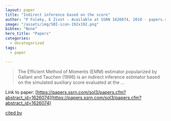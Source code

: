 ```yaml
---
layout: paper
title: "Indirect inference based on the score"
author: "P Fuleky, E Zivot - Available at SSRN 1626074, 2010 - papers.ssrn.com"
image: "/assets/img/SBI-icon-192x192.png"
bibtex: "None"
hero_title: "Papers"
categories:
  - Uncategorized
tags:
  - paper

---
```

>The Efficient Method of Moments (EMM) estimator popularized by Gallant and Tauchen (1996) is an indirect inference estimator based on the simulated auxiliary score evaluated at the …

Link to paper: [https://papers.ssrn.com/sol3/papers.cfm?abstract_id=1626074](https://papers.ssrn.com/sol3/papers.cfm?abstract_id=1626074)

[cited by](https://scholar.google.com/scholar?cites=12424213504838378091&as_sdt=2005&sciodt=0,5&hl=en&num=20)
